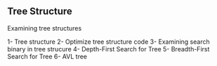 ## Tree Structure

Examining tree structures

1- Tree structure
2- Optimize tree structure code
3- Examining search binary in tree strucure
4- Depth-First Search for Tree
5- Breadth-First Search for Tree
6- AVL tree
